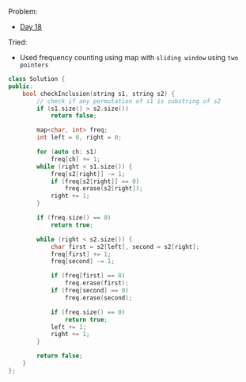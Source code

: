 Problem: 
   - [Day 18](https://leetcode.com/explore/challenge/card/may-leetcoding-challenge/536/week-3-may-15th-may-21st/3333/)

Tried: 
   - Used frequency counting using map with `sliding window` using `two pointers` 

```c++
class Solution {
public:
    bool checkInclusion(string s1, string s2) {
        // check if any permutation of s1 is substring of s2
        if (s1.size() > s2.size())  
            return false;

        map<char, int> freq;
        int left = 0, right = 0;

        for (auto ch: s1)
            freq[ch] += 1;
        while (right < s1.size()) {
            freq[s2[right]] -= 1;
            if (freq[s2[right]] == 0)
                freq.erase(s2[right]);
            right += 1;
        }

        if (freq.size() == 0)
            return true;

        while (right < s2.size()) {
            char first = s2[left], second = s2[right];
            freq[first] += 1;
            freq[second] -= 1;

            if (freq[first] == 0)
                freq.erase(first);
            if (freq[second] == 0)
                freq.erase(second);

            if (freq.size() == 0)
                return true;
            left += 1;
            right += 1;
        }

        return false;
    }
};
```